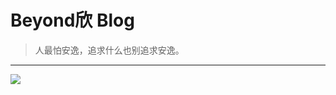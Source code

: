 # Beyond欣 Blog


> 人最怕安逸，追求什么也别追求安逸。




---


![](https://cdn.jsdelivr.net/gh/BeyondXinXin/BeyondXinXIn@main/PixX/程序人生.19r7xgrosnhc.jpg)